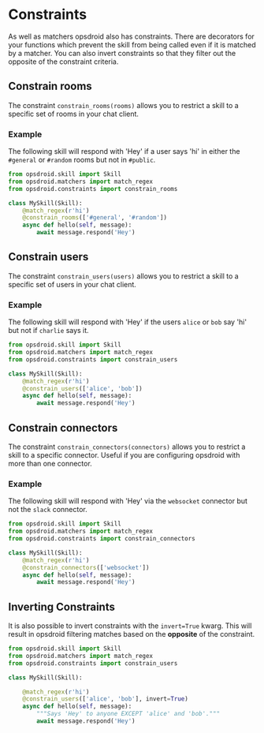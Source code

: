 # Constraints

As well as matchers opsdroid also has constraints. There are decorators for your functions which prevent the skill from being called even if it is matched by a matcher.
You can also invert constraints so that they filter out the opposite of the constraint criteria.

## Constrain rooms

The constraint `constrain_rooms(rooms)` allows you to restrict a skill to a specific set of rooms in your chat client.

### Example

The following skill will respond with 'Hey' if a user says 'hi' in either the `#general` or `#random` rooms but not in `#public`.

```python
from opsdroid.skill import Skill
from opsdroid.matchers import match_regex
from opsdroid.constraints import constrain_rooms

class MySkill(Skill):
    @match_regex(r'hi')
    @constrain_rooms(['#general', '#random'])
    async def hello(self, message):
        await message.respond('Hey')
```

## Constrain users

The constraint `constrain_users(users)` allows you to restrict a skill to a specific set of users in your chat client.

### Example

The following skill will respond with 'Hey' if the users `alice` or `bob` say 'hi' but not if `charlie` says it.

```python
from opsdroid.skill import Skill
from opsdroid.matchers import match_regex
from opsdroid.constraints import constrain_users

class MySkill(Skill):
    @match_regex(r'hi')
    @constrain_users(['alice', 'bob'])
    async def hello(self, message):
        await message.respond('Hey')
```

## Constrain connectors

The constraint `constrain_connectors(connectors)` allows you to restrict a skill to a specific connector. Useful if you are configuring opsdroid with more than one connector.

### Example

The following skill will respond with 'Hey' via the `websocket` connector but not the `slack` connector.

```python
from opsdroid.skill import Skill
from opsdroid.matchers import match_regex
from opsdroid.constraints import constrain_connectors

class MySkill(Skill):
    @match_regex(r'hi')
    @constrain_connectors(['websocket'])
    async def hello(self, message):
        await message.respond('Hey')
```

## Inverting Constraints

It is also possible to invert constraints with the `invert=True` kwarg. This will result in opsdroid filtering
matches based on the **opposite** of the constraint.

```python
from opsdroid.skill import Skill
from opsdroid.matchers import match_regex
from opsdroid.constraints import constrain_users

class MySkill(Skill):

    @match_regex(r'hi')
    @constrain_users(['alice', 'bob'], invert=True)
    async def hello(self, message):
        """Says 'Hey' to anyone EXCEPT 'alice' and 'bob'."""
        await message.respond('Hey')
```
